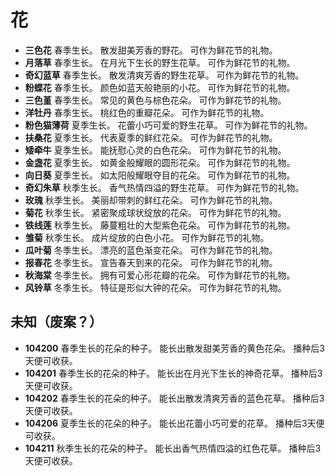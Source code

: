 # 花

- **三色花**
春季生长。
散发甜美芳香的野花。
可作为鲜花节的礼物。
- **月落草**
春季生长。
在月光下生长的野生花草。
可作为鲜花节的礼物。
- **奇幻蓝草**
春季生长。
散发清爽芳香的野生花草。
可作为鲜花节的礼物。
- **粉蝶花**
春季生长。
颜色如蓝天般艳丽的小花。
可作为鲜花节的礼物。
- **三色堇**
春季生长。
常见的黄色与棕色花朵。
可作为鲜花节的礼物。
- **洋牡丹**
春季生长。
桃红色的重瓣花朵。
可作为鲜花节的礼物。
- **粉色猫薄荷**
夏季生长。
花蕾小巧可爱的野生花草。
可作为鲜花节的礼物。
- **扶桑花**
夏季生长。
代表夏季的鲜红花朵。
可作为鲜花节的礼物。
- **矮牵牛**
夏季生长。
能抚慰心灵的白色花朵。
可作为鲜花节的礼物。
- **金盏花**
夏季生长。
如黄金般耀眼的圆形花朵。
可作为鲜花节的礼物。
- **向日葵**
夏季生长。
如太阳般耀眼夺目的花朵。
可作为鲜花节的礼物。
- **奇幻朱草**
秋季生长。
香气热情四溢的野生花草。
可作为鲜花节的礼物。
- **玫瑰**
秋季生长。
美丽却带刺的鲜红花朵。
可作为鲜花节的礼物。
- **菊花**
秋季生长。
紧密聚成球状绽放的花朵。
可作为鲜花节的礼物。
- **铁线莲**
秋季生长。
藤蔓粗壮的大型紫色花朵。
可作为鲜花节的礼物。
- **雏菊**
秋季生长。
成片绽放的白色小花。
可作为鲜花节的礼物。
- **瓜叶菊**
冬季生长。
漂亮的蓝色渐变花朵。
可作为鲜花节的礼物。
- **报春花**
冬季生长。
宣告春天到来的花朵。
可作为鲜花节的礼物。
- **秋海棠**
冬季生长。
拥有可爱心形花瓣的花朵。
可作为鲜花节的礼物。
- **风铃草**
冬季生长。
特征是形似大钟的花朵。
可作为鲜花节的礼物。

## 未知（废案？）

- **104200**
春季生长的花朵的种子。
能长出散发甜美芳香的黄色花朵。
播种后3天便可收获。
- **104201**
春季生长的花朵的种子。
能长出在月光下生长的神奇花草。
播种后3天便可收获。
- **104202**
春季生长的花朵的种子。
能长出散发清爽芳香的蓝色花草。
播种后3天便可收获。
- **104206**
夏季生长的花朵的种子。
能长出花蕾小巧可爱的花草。
播种后3天便可收获。
- **104211**
秋季生长的花朵的种子。
能长出香气热情四溢的红色花草。
播种后3天便可收获。
